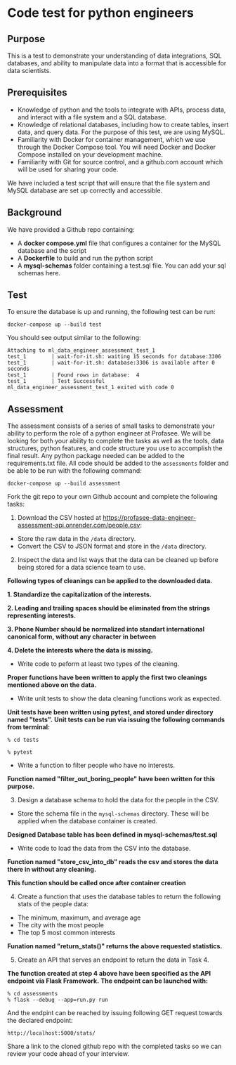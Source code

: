 # Code test for python engineers

## Purpose

This is a test to demonstrate your understanding of data integrations, SQL databases, and ability to manipulate data into a format that is accessible for data scientists.

## Prerequisites

- Knowledge of python and the tools to integrate with APIs, process data, and interact with a file system and a SQL database.
- Knowledge of relational databases, including how to create tables, insert data, and query data. For the purpose of this test, we are using MySQL.
- Familiarity with Docker for container management, which we use through the Docker Compose tool. You will need Docker and Docker Compose installed on your development machine.
- Familiarity with Git for source control, and a github.com account which will be used for sharing your code.

We have included a test script that will ensure that the file system and MySQL database are set up correctly and accessible.

## Background

We have provided a Github repo containing:

- A **docker compose.yml** file that configures a container for the MySQL database and the script
- A **Dockerfile** to build and run the python script
- A **mysql-schemas** folder containing a test.sql file. You can add your sql schemas here.

## Test

To ensure the database is up and running, the following test can be run:

```
docker-compose up --build test
```

You should see output similar to the following:

```
Attaching to ml_data_engineer_assessment_test_1
test_1        | wait-for-it.sh: waiting 15 seconds for database:3306
test_1        | wait-for-it.sh: database:3306 is available after 0 seconds
test_1        | Found rows in database:  4
test_1        | Test Successful
ml_data_engineer_assessment_test_1 exited with code 0
```

## Assessment

The assessment consists of a series of small tasks to demonstrate your ability to perform the role of a python engineer at Profasee. We will be looking for both your ability to complete the tasks as well as the tools, data structures, python features, and code structure you use to accomplish the final result. Any python package needed can be added to the requirements.txt file. All code should be added to the `assessments` folder and be able to be run with the following command:
```
docker-compose up --build assessment
```

Fork the git repo to your own Github account and complete the following tasks:

1. Download the CSV hosted at https://profasee-data-engineer-assessment-api.onrender.com/people.csv:
* Store the raw data in the `/data` directory.
* Convert the CSV to JSON format and store in the `/data` directory.
2. Inspect the data and list ways that the data can be cleaned up before being stored for a data science team to use.

**Following types of cleanings can be applied to the downloaded data.**

**1. Standardize the capitalization of the interests.**

**2. Leading and trailing spaces should be eliminated from the strings representing interests.**

**3. Phone Number should be normalized into standart international canonical form, without any character in between** 

**4. Delete the interests where the data is missing.**

* Write code to peform at least two types of the cleaning.

**Proper functions have been written to apply the first two cleanings mentioned above on the data.**

* Write unit tests to show the data cleaning functions work as expected.

**Unit tests have been written using pytest, and stored under directory named "tests".**
**Unit tests can be run via issuing the following commands from terminal:**

    % cd tests

    % pytest

* Write a function to filter people who have no interests.

**Function named "filter_out_boring_people" have been written for this purpose.**

3. Design a database schema to hold the data for the people in the CSV.
* Store the schema file in the `mysql-schemas` directory. These will be applied when the database container is created.

**Designed Database table has been defined in mysql-schemas/test.sql**

* Write code to load the data from the CSV into the database.

**Function named "store_csv_into_db" reads the csv and stores the data there in without any cleaning.**

**This function should be called once after container creation**

4. Create a function that uses the database tables to return the following stats of the people data:
* The minimum, maximum, and average age
* The city with the most people
* The top 5 most common interests

**Funation named "return_stats()" returns the above requested statistics.**

5. Create an API that serves an endpoint to return the data in Task 4.

**The function created at step 4 above have been specified as the API endpoint via Flask Framework.**
**The endpoint can be launched with:**

    % cd assessments
    % flask --debug --app=run.py run

And the endpint can be reached by issuing following GET request towards the declared endpoint:

    http://localhost:5000/stats/

Share a link to the cloned github repo with the completed tasks so we can review your code ahead of your interview.
